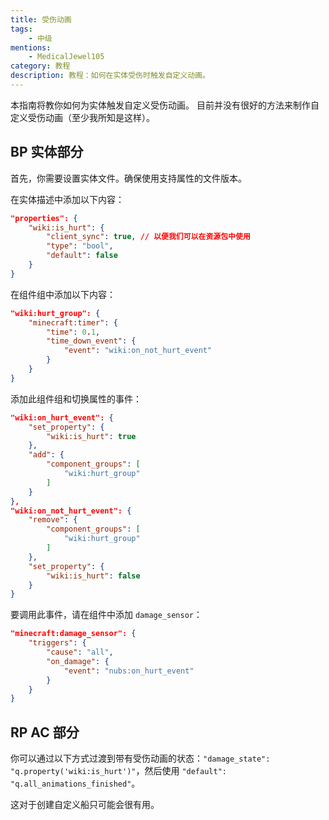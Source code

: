 ```yaml
---
title: 受伤动画
tags:
    - 中级
mentions:
    - MedicalJewel105
category: 教程
description: 教程：如何在实体受伤时触发自定义动画。
---
```


本指南将教你如何为实体触发自定义受伤动画。
目前并没有很好的方法来制作自定义受伤动画（至少我所知是这样）。

## BP 实体部分

首先，你需要设置实体文件。确保使用支持属性的文件版本。

在实体描述中添加以下内容：

```json title="BP/entity/my_entity.json#description"
"properties": {
    "wiki:is_hurt": {
        "client_sync": true, // 以便我们可以在资源包中使用
        "type": "bool",
        "default": false
    }
}
```

在组件组中添加以下内容：

```json title="BP/entity/my_entity.json#component_groups"
"wiki:hurt_group": {
    "minecraft:timer": {
        "time": 0.1,
        "time_down_event": {
            "event": "wiki:on_not_hurt_event"
        }
    }
}
```

添加此组件组和切换属性的事件：

```json title="BP/entity/my_entity.json#events"
"wiki:on_hurt_event": {
    "set_property": {
        "wiki:is_hurt": true
    },
    "add": {
        "component_groups": [
            "wiki:hurt_group"
        ]
    }
},
"wiki:on_not_hurt_event": {
    "remove": {
        "component_groups": [
            "wiki:hurt_group"
        ]
    },
    "set_property": {
        "wiki:is_hurt": false
    }
}
```

要调用此事件，请在组件中添加 `damage_sensor`：

```json title="BP/entity/my_entity.json#components"
"minecraft:damage_sensor": {
    "triggers": {
        "cause": "all",
        "on_damage": {
            "event": "nubs:on_hurt_event"
        }
    }
}
```

## RP AC 部分

你可以通过以下方式过渡到带有受伤动画的状态：`"damage_state": "q.property('wiki:is_hurt')"`，然后使用 `"default": "q.all_animations_finished"`。

这对于创建自定义船只可能会很有用。